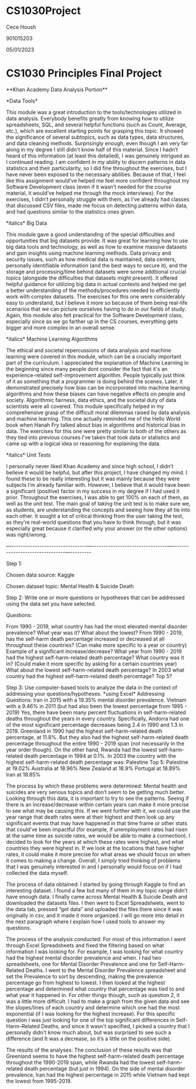 # CS1030Project

Cece Housh
<p>
901015203
<p>
05/01/2023
<p>

# CS1030 Principles Final Project
<p>
**Khan Academy Data Analysis Portion**
<p>
*Data Tools*
<p>
This module was a great introduction to the tools/technologies utilized in data analysis. Everybody benefits greatly from knowing how to utilize spreadsheets, SQL, and several helpful functions (such as Count, Average, etc.), which are excellent starting points for grasping this topic. It showed the significance of several subtopics, such as data types, data structures, and data cleaning methods. Surprisingly enough, even though I am very far along in my degree I still didn't know half of this material. Since I hadn’t heard of this information (at least this detailed), I was genuinely intrigued as I continued reading. I am confident in my ability to discern patterns in data statistics and their particularity, so I did fine throughout the exercises, but I have never been exposed to the necessary abilities. Because of that, I feel like this assignment would’ve helped me feel more confident throughout my Software Development class (even if it wasn’t needed for the course material, it would’ve helped me through the mock interviews). For the exercises, I didn’t personally struggle with them, as I’ve already had classes that discussed CSV files, made me focus on detecting patterns within data, and had questions similar to the statistics ones given. 
<p>
*italics* Big Data
<p>
This module gave a good understanding of the special difficulties and opportunities that big datasets provide. It was great for learning how to use big data tools and technology, as well as how to examine massive datasets and gain insights using machine learning methods. Data privacy and security issues, such as how medical data is maintained, data centers, personally identifiable information (and the best ways to secure it), and the storage and processing/time behind datasets were some additional crucial topics (alongside the difficulties that datasets might present). It offered helpful guidance for utilizing big data in actual contexts and helped me get a better understanding of the methods/procedures needed to efficiently work with complex datasets. The exercises for this one were considerably easy to understand, but I believe it more so because of them being real-life scenarios that we can picture ourselves having to do in our fields of study. Again, this module also felt practical for the Software Development class, especially since as we go farther up in the CS courses, everything gets bigger and more complex in an overall sense. 
<p>
*italics* Machine Learning Algorithms
<p>
The ethical and societal repercussions of data analysis and machine learning were covered in this module, which can be a crucially important part of the curriculum. I appreciated the explanation of Machine Learning in the beginning since many people dont consider the fact that it's an experience-related self-improvement algorithm. People typically just think of it as something that a programmer is doing behind the scenes. Later, it demonstrated precisely how bias can be incorporated into machine learning algorithms and how these biases can have negative effects on people and society. Algorithmic fairness, data ethics, and the societal duty of data scientists were all covered. This module specifically helped in my comprehensive grasp of the difficult moral dilemmas raised by data analysis and machine learning. This one actually reminded me of the Hello World book when Hanah Fry talked about bias in algorithms and historical bias in data. The exercises for this one were pretty similar to both of the others as they tied into previous courses I've taken that took data or statistics and came up with a logical idea or reasoning for explaining the data.
<p>
*italics* Unit Tests
<p>
I personally never liked Khan Academy and since high school, I didn’t believe it would be helpful, but after this project, I have changed my mind. I found these to be really interesting but it was mainly because they were subjects I’m already familiar with. However, I believe that it would have been a significant (positive) factor in my success in my degree if I had used it prior. Throughout the exercises, I was able to get 100% on each of them, as well as the unit test. The main goal of taking the unit test is to make sure we, as students, are understanding the concepts and seeing how they all tie into each other. It sought a lot of critical thinking from the user taking the test, as they’re real-world questions that you have to think through, but it was especially great because it clarified why your answer (or the other options) was right/wrong.
<p>
—--------------------------------—--------------------------------—--------------------------------—---------
<p>
Step 1:
<p>
Chosen data source: Kaggle
<p>
Chosen dataset topic: Mental Health & Suicide Death
<p>
Step 2: Write one or more questions or hypotheses that can be addressed using the data set you have selected.
<p>
Questions:
<p>
From 1990 - 2019, what country has had the most elevated mental disorder prevalence? What year was it? What about the lowest?
From 1990 - 2019, has the self-harm death percentage increased or decreased at all throughout these countries? (Can make more specific to a year or country) Example of a significant increase/decrease?
What year from 1990 - 2019 had the highest self-harm-related death percentage? What country was it in? (Could make it more specific by asking for a certain countries year) What about the lowest self-harm-related death percentage?
In 2003 what country had the highest self-harm-related death percentage? Top 5?
<p>
Step 3: Use computer-based tools to analyze the data in the context of addressing your questions/hypotheses. *using Excel*
Addressing Questions:
Iran in 2015 with a 19.35% mental disorder prevalence. Vietnam with a 9.46% in 2011 (but had also been the lowest percentage from 1995 - 2019)
Yes, there have been many percent fluctuations in self-harm-related deaths throughout the years in every country. Specifically, Andorra had one of the most significant percentage decreases being 2.4 in 1990 and 1.3 in 2019.
Greenland in 1990 had the highest self-harm-related death percentage, at 11.8%. But they also had the highest self-harm-related death percentage throughout the entire 1990 - 2019 span (not necessarily in the year order though). On the other hand, Rwanda had the lowest self-harm-related death percentage in 1994 at 0.1%.
In 2003 the country with the highest self-harm-related death percentage was: Palestine 
Top 5: 
Palestine at 19.02%
Australia at 18.96%
New Zealand at 18.9%
Portugal at 18.89%
Iran at 18.85%
<p>
The process by which these problems were determined: Mental health and suicides are very serious topics and don’t seem to be getting much better. Looking through this data, it is important to try to see the patterns. Seeing if there is an increase/decrease within certain years can make it more precise to see what may be causing this. If we went further with it, we could use the year range that death rates were at their highest and then look up any significant events that may have happened in that time frame or other stats that could’ve been impactful (for example, if unemployment rates had risen at the same time as suicide rates, we would be able to make a connection). I decided to look for the years at which these rates were highest, and what countries they were highest in. If we look at the locations that have higher rates, it could make it more precise for what areas we should focus on when it comes to making a change. Overall, I simply tried thinking of problems that I was genuinely interested in and I personally would focus on if I had collected the data myself.
<p>
The process of data obtained: I started by going through Kaggle to find an interesting dataset. I found a few but many of them in my topic range didn’t have enough data. I finally came across Mental Health & Suicide Death and downloaded the datasets files. I then went to Excel Spreadsheets, went to the data tab, pressed “get data” and uploaded the files there since it was originally in csv, and it made it more organized. I will go more into detail in the next paragraph where I explain how I used tools to answer my questions. 
<p>
The process of the analysis conducted: For most of this information I went through Excel Spreadsheets and fixed the filtering based on what information I was looking for. For example, I was looking for what country had the highest mental disorder prevalence and when. I had two spreadsheets, one for Mental Disorder Prevalence and one for Self-Harm-Related Deaths. I went to the Mental Disorder Prevalence spreadsheet and set the Prevalence to sort by descending, making the prevalence percentage go from highest to lowest. I then looked at the highest percentage and determined what country that percentage was tied to and what year it happened in. For other things though, such as question 2, it was a little more difficult. I had to make a graph from the given data and see the slopes/lines of each country and determine which one had the most exponential (if I was looking for the highest increase). For this specific question I was just looking for one of the top significant differences in Self-Harm-Related Deaths, and since it wasn't specified, I picked a country that I personally didn't know much about, but was surprised to see such a difference (and It was a decrease, so it’s a little on the positive side).
<p>
The results of the analyses: The conclusion of these results was that Greenland seems to have the highest self-harm-related death percentage throughout the 1990-2019 span, while Rwanda had the lowest self-harm-related death percentage (but just in 1994). On the side of mental disorder prevalence, Iran had the highest percentage in 2015 while Vietnam had kept the lowest from 1995-2019.
